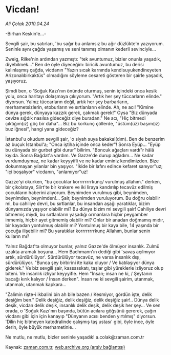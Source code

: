 # Vicdan!

*Ali Çolak 2010.04.24*

<tr><td class="metin" colspan="2" style="padding-top: 20px; padding-left: 5px; ">-Birhan Keskin'e...-<p>Sevgili şair, bu satırları, 'bu sağır bu anlamsız bu ağır düzlükte'n yazıyorum. Seninle aynı çağda yaşamış ve seni tanımış olmanın kederli sevinciyle...</p></td></tr><tr><td class="metin" colspan="2" style="padding-top: 20px; padding-left: 5px; "><p>Zweig, Rilke'nin ardından yazmıştı: "tek avuntumuz, bizler onunla yaşadık, diyebilmek..." Ben de öyle diyeceğim: biricik avuntumuz, bu derisi kalınlaşmış çağda, vicdanın "Yazın sıcak karnında kendisuyukendineyeten Arizonalıbirkaktüs" olmadığını söyleme cesareti gösteren bir şairle yaşadık, yaşıyoruz.
<p>Şimdi ben, o 'Soğuk Kazı'nın önünde oturmuş, senin içindeki onca kesik yolu, onca haritayı dolaşmaya çıkıyorum. "Artık her şey tüccarların elinde." diyorsun. Yalnız tüccarların değil, artık her şey barbarların, merhametsizlerin, etoburların ve sırtlanların elinde. Ah, ne acı! "Kimine dünya gerek, dünyaya kazzık gerek, çakmak gerek!" Oysa "Biz dünyada cevize sığdık nasılsa gideceğiz diye buradan." Ne acı, "Hiç bitmedi çıktığım(ız) göç bir daha"... Biz bu korkunç çöllerde, "üstüm(üz) başım(ız) buz iğnesi", hangi yana gideceğiz?
<p>İstanbul'u okudum sevgili şair, 'o siyah suya bakakal(dım). Ben de benzerim az buçuk İstanbul'a; "Onca iştiha içinde onca keder"! Sonra Eyüp... "Eyüp bu dünyada bir gurbet gibi durur" bilirim. "Boncuk ağaçları vardı"r hâlâ kıyıda. Sonra Bağdat'a vardım. Ve Gazze'de durup ağladım... Ne kadar vurdumduymaz, ne kadar keyyyifli ve ne kadar eminiz kendimizden. Bize dokunmayan yılanlar bin yaşıyor. "İkide bir lafını edince kefaret sanıyor"uz; "içi boşalıyor" vicdanın, "anlamıyor"uz!
<p>Gazze'yi okurken, "bu çocuklar korrrrrrrrkunç/ vurulmuş allahım." derken, bir çikolataya, Siirt'te bir krakere ve iki liraya kandırılıp tecavüz edilmiş çocukların haberini alıyorum. Beynimden vurulmuş gibi, beynimden, beynimden, beynimden!... Şair, beynimden vuruluyorum. Bu doğru olabilir mi, bu cahiliye devri, bu sırtlanlar, bu insandan aşağı yaratıklar, bizim dünyamızda yaşıyor olabilir mi? Bu dünya bizim mi sevgili şair! Cahiliye devri bitmemiş miydi, bu sırtlanların yaşadığı ormanlara hiçbir peygamber inmemiş, hiçbir ayet gitmemiş olabilir mi? Onlar bir anadan doğmamış mıdır, bir kayadan yontulmuş olabilir mi? Yontulmuş bir kaya bile, 14 yaşında bir çocuğa ilişebilir mi? Bu yaratıklar korrrrrrrrkunç Allahım, bunlar senin kulların mı?
<p>Yalnız Bağdat'ta olmuyor bunlar, yalnız Gazze'de ölmüyor insanlık. Zulmü uzakta aramak boşuna... Hem Bachmann'ın dediği gibi 'savaş açılmıyor artık, sürdürülüyor'. Sürdürülüyor tecavüz, ne varsa insanlık dışı, sürdürülüyor. "Bunca şey birbirini ite kaka oluyor / Ve katılaşıyor dünya giderek." Ve biz sevgili şair, kassssskatı, taşlar gibi yüreklerle izliyoruz olup biteni. Ve insanlık izliyor keyyyifle. Hem "İnsan; insan ne ki, / Şeytanın bacağı kırık kalıyor / İnsan derken". İnsan ne ki sevgili şairim, utanmak, utanmak, utanmak kapkara...
<p>"Zalimin rişte-i ikbalini bin ah bile bazen / Kesmiyor, gördün işte, delik deşiğim ben." Delik deşiğiz, delik deşiğiz, delik deşiğiz şair!.. Dünya delik deşik, vicdan delik deşik, insanlık delik deşik, delik deşik her şey... Ve sen orada, o 'Soğuk Kazı'nın başında, bütün acılara göğsünü gererek, çağın vicdanı gibi için için kanayıp "Dünyanın acısı benden yırtılmış" diyorsun. 'Dilin hiç bitmeyen katedralinde çalışmış taş ustası' gibi, öyle ince, öyle derin, öyle büyük merhametinle...
<p>Ne mutlu, ne mutlu, bizler seninle yaşadık! a.colak@zaman.com.tr<br/></p></p></p></p></p></p></p></td></tr>

Kaynak: [zaman.com.tr](http://zaman.com.tr/yazar.do?yazino=976560), [web.archive.org (arşiv bağlantısı)](http://web.archive.org/web/20100425074200/http://zaman.com.tr:80/yazar.do?yazino=976560)
